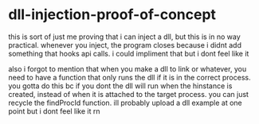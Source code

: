 # dll-injection-proof-of-concept
this is sort of just me proving that i can inject a dll, but this is in no way practical. whenever you inject, the program closes because i didnt add something that hooks api calls. i could impliment that but i dont feel like it

also i forgot to mention that when you make a dll to link or whatever, you need to have a function that only runs the dll if it is in the correct process. you gotta do this bc if you dont the dll will run when the hinstance is created, instead of when it is attached to the target process. you can just recycle the findProcId function. ill probably upload a dll example at one point but i dont feel like it rn
